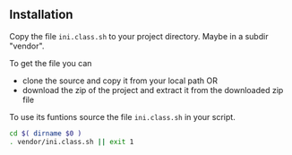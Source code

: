 ## Installation

Copy the file `ini.class.sh` to your project directory.
Maybe in a subdir "vendor".

To get the file you can 

* clone the source and copy it from your local path OR
* download the zip of the project and extract it from the downloaded zip file

To use its funtions source the file `ini.class.sh` in your script.

```bash
cd $( dirname $0 )
. vendor/ini.class.sh || exit 1
```
